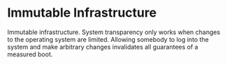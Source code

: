 # Immutable Infrastructure

Immutable infrastructure. System transparency only works when changes to the operating system are limited. Allowing somebody to log into the system and make arbitrary changes invalidates all guarantees of a measured boot.

